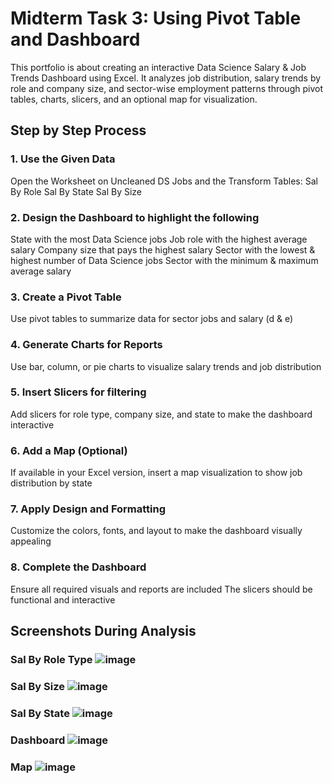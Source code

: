 # Midterm Task 3: Using Pivot Table and Dashboard
This portfolio is about creating an interactive Data Science Salary & Job Trends Dashboard using Excel. It analyzes job distribution, salary trends by role and company size, and sector-wise employment patterns through pivot tables, charts, slicers, and an optional map for visualization.

## Step by Step Process

### 1. Use the Given Data
Open the Worksheet on Uncleaned DS Jobs and the Transform Tables:
Sal By Role
Sal By State
Sal By Size
  ### 2. Design the Dashboard to highlight the following
State with the most Data Science jobs
Job role with the highest average salary
Company size that pays the highest salary
Sector with the lowest & highest number of Data Science jobs
Sector with the minimum & maximum average salary
### 3. Create a Pivot Table
Use pivot tables to summarize data for sector jobs and salary (d & e)
### 4. Generate Charts for Reports
Use bar, column, or pie charts to visualize salary trends and job distribution
### 5. Insert Slicers for filtering
Add slicers for role type, company size, and state to make the dashboard interactive
### 6. Add a Map (Optional)
If available in your Excel version, insert a map visualization to show job distribution by state
### 7. Apply Design and Formatting
Customize the colors, fonts, and layout to make the dashboard visually appealing
### 8. Complete the Dashboard 
Ensure all required visuals and reports are included
The slicers should be functional and interactive
## Screenshots During Analysis
### Sal By Role Type ![image](https://github.com/user-attachments/assets/a72cc565-72a5-4420-bd64-23ce94cc260d)
 
### Sal By Size ![image](https://github.com/user-attachments/assets/34af1c79-0e8c-4aa7-aa62-c0046960c760)

### Sal By State ![image](https://github.com/user-attachments/assets/fa15d624-abf4-40c4-bdb7-6e8b22605856)

### Dashboard ![image](https://github.com/user-attachments/assets/d3133179-5856-4672-95e8-51ca7def9f42)

### Map ![image](https://github.com/user-attachments/assets/ca4fa3ee-2c44-4951-9663-a50afa6d9048)


